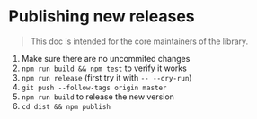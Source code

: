 # Publishing new releases

> This doc is intended for the core maintainers of the library.

1. Make sure there are no uncommited changes
2. `npm run build && npm test` to verify it works
3. `npm run release` (first try it with `-- --dry-run`)
4. `git push --follow-tags origin master`
5. `npm run build` to release the new version
6. `cd dist && npm publish`
